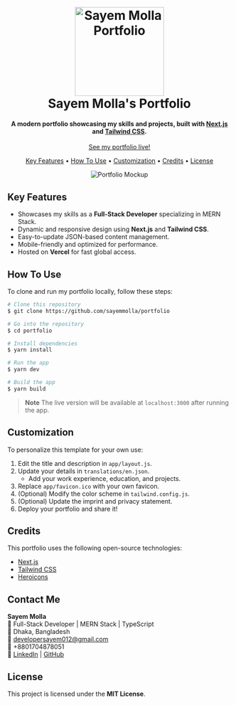<h1 align="center">
  <br>
  <a href="https://yourportfolio.com"><img src="https://i.ibb.co/3FdZL3J/Screenshot-2023-10-24-at-15-33-28.png" alt="Sayem Molla Portfolio" width="200"></a>
  <br>
  Sayem Molla's Portfolio
  <br>
</h1>

<h4 align="center">A modern portfolio showcasing my skills and projects, built with <a href="https://nextjs.org" target="_blank">Next.js</a> and <a href="https://tailwindcss.com" target="_blank">Tailwind CSS</a>.</h4>

<p align="center">
  <a href="https://yourportfolio.com">See my portfolio live!</a>
</p>

<p align="center">
  <a href="#key-features">Key Features</a> •
  <a href="#how-to-use">How To Use</a> •
  <a href="#customization">Customization</a> •
  <a href="#credits">Credits</a> •
  <a href="#license">License</a>
</p>

<div align="center">
  <img alt="Portfolio Mockup" src="https://i.ibb.co/HqmLMCf/Mockups-Two-Column-Portfolio.png">
</div>

## Key Features

- Showcases my skills as a **Full-Stack Developer** specializing in MERN Stack.
- Dynamic and responsive design using **Next.js** and **Tailwind CSS**.
- Easy-to-update JSON-based content management.
- Mobile-friendly and optimized for performance.
- Hosted on **Vercel** for fast global access.

## How To Use

To clone and run my portfolio locally, follow these steps:

```bash
# Clone this repository
$ git clone https://github.com/sayemmolla/portfolio

# Go into the repository
$ cd portfolio

# Install dependencies
$ yarn install

# Run the app
$ yarn dev

# Build the app
$ yarn build
```

> **Note**
> The live version will be available at `localhost:3000` after running the app.

## Customization

To personalize this template for your own use:

1. Edit the title and description in `app/layout.js`.
2. Update your details in `translations/en.json`.
   - Add your work experience, education, and projects.
3. Replace `app/favicon.ico` with your own favicon.
4. (Optional) Modify the color scheme in `tailwind.config.js`.
5. (Optional) Update the imprint and privacy statement.
6. Deploy your portfolio and share it!

## Credits

This portfolio uses the following open-source technologies:

- [Next.js](https://nextjs.org)
- [Tailwind CSS](https://tailwindcss.com)
- [Heroicons](https://heroicons.com)

## Contact Me

**Sayem Molla**  
🚀 Full-Stack Developer | MERN Stack | TypeScript  
📍 Dhaka, Bangladesh  
📧 [developersayem012@gmail.com](mailto:developersayem012@gmail.com)  
📱 +8801704878051  
🔗 [LinkedIn](https://www.linkedin.com/in/sayemmolla) | [GitHub](https://github.com/sayemmolla)

## License

This project is licensed under the **MIT License**.
